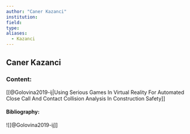```yaml
---
author: "Caner Kazanci"
institution:
field:
type:
aliases:
  - Kazanci
---
```


## Caner Kazanci

### Content:
[[@Golovina2019-ij|Using Serious Games In Virtual Reality For Automated Close Call And Contact Collision Analysis In Construction Safety]]

#### Bibliography:

![[@Golovina2019-ij]]